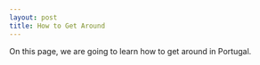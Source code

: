 ```yaml
---
layout: post
title: How to Get Around 
---
```


On this page, we are going to learn how to get around in Portugal.
